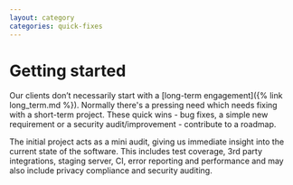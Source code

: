 ```yaml
---
layout: category
categories: quick-fixes
---
```


# Getting started

Our clients don’t necessarily start with a [long-term engagement]({% link long_term.md %}). Normally there's a pressing need which needs fixing with a short-term project. These quick wins - bug fixes, a simple new requirement or a security audit/improvement - contribute to a roadmap.

The initial project acts as a mini audit, giving us immediate insight into the current state of the software. This includes test coverage, 3rd party integrations, staging server, CI, error reporting and performance and may also include privacy compliance and security auditing.

